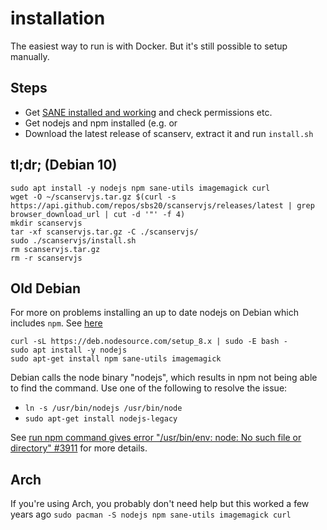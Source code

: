 # installation

The easiest way to run is with Docker. But it's still possible to setup
manually.

## Steps
* Get [SANE installed and working](./sane.md) and check permissions etc.
* Get nodejs and npm installed (e.g.  or
* Download the latest release of scanserv, extract it and run `install.sh`

## tl;dr; (Debian 10)

```
sudo apt install -y nodejs npm sane-utils imagemagick curl
wget -O ~/scanservjs.tar.gz $(curl -s https://api.github.com/repos/sbs20/scanservjs/releases/latest | grep browser_download_url | cut -d '"' -f 4)
mkdir scanservjs
tar -xf scanservjs.tar.gz -C ./scanservjs/
sudo ./scanservjs/install.sh
rm scanservjs.tar.gz
rm -r scanservjs
```

## Old Debian
For more on problems installing an up to date nodejs on Debian which includes
`npm`. See
[here](https://nodejs.org/en/download/package-manager/#debian-and-ubuntu-based-linux-distributions)

```console
curl -sL https://deb.nodesource.com/setup_8.x | sudo -E bash -
sudo apt install -y nodejs
sudo apt-get install npm sane-utils imagemagick
```

Debian calls the node binary "nodejs", which results in npm not being able to
find the command. Use one of the following to resolve the issue:
* `ln -s /usr/bin/nodejs /usr/bin/node`
* `sudo apt-get install nodejs-legacy`
 
See
[run npm command gives error "/usr/bin/env: node: No such file or directory" #3911](https://github.com/nodejs/node-v0.x-archive/issues/3911#issuecomment-8956154)
for more details.

## Arch
If you're using Arch, you probably don't need help but this worked a few years
ago `sudo pacman -S nodejs npm sane-utils imagemagick curl`